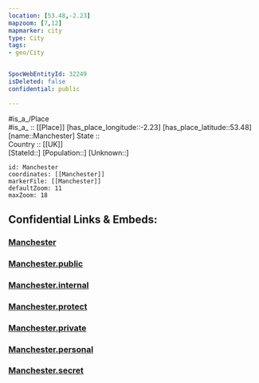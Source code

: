 ```yaml
---
location: [53.48,-2.23] 
mapzoom: [7,12] 
mapmarker: city 
type: City
tags:
- geo/City


SpocWebEntityId: 32249
isDeleted: false
confidential: public

---
```

#is_a_/Place  
#is_a_ :: [[Place]] 
[has_place_longitude::-2.23] 
[has_place_latitude::53.48] 
[name::Manchester] 
State ::  
Country :: [[UK]]  
[StateId::] 
[Population::] 
[Unknown::] 


```leaflet
id: Manchester
coordinates: [[Manchester]] 
markerFile: [[Manchester]] 
defaultZoom: 11 
maxZoom: 18
```


## Confidential Links & Embeds: 

### [Manchester](/_Standards/Earth/Continent/Europe/Europe~North/UK/England/Regions~England/North_West_England/Manchester,County/cities~Manchester/Manchester.md) 

### [Manchester.public](/_public/Earth/Continent/Europe/Europe~North/UK/England/Regions~England/North_West_England/Manchester,County/cities~Manchester/Manchester.public.md) 

### [Manchester.internal](/_internal/Earth/Continent/Europe/Europe~North/UK/England/Regions~England/North_West_England/Manchester,County/cities~Manchester/Manchester.internal.md) 

### [Manchester.protect](/_protect/Earth/Continent/Europe/Europe~North/UK/England/Regions~England/North_West_England/Manchester,County/cities~Manchester/Manchester.protect.md) 

### [Manchester.private](/_private/Earth/Continent/Europe/Europe~North/UK/England/Regions~England/North_West_England/Manchester,County/cities~Manchester/Manchester.private.md) 

### [Manchester.personal](/_personal/Earth/Continent/Europe/Europe~North/UK/England/Regions~England/North_West_England/Manchester,County/cities~Manchester/Manchester.personal.md) 

### [Manchester.secret](/_secret/Earth/Continent/Europe/Europe~North/UK/England/Regions~England/North_West_England/Manchester,County/cities~Manchester/Manchester.secret.md)

